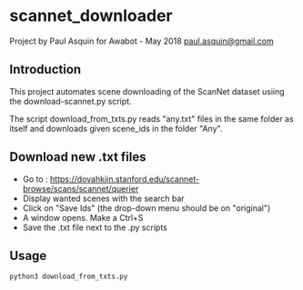 # scannet_downloader
Project by Paul Asquin for Awabot - May 2018 paul.asquin@gmail.com  

## Introduction
This project automates scene downloading of the ScanNet dataset usiing the download-scannet.py script.

The script download_from_txts.py reads "any.txt" files in the same folder as itself and downloads given scene_ids in the folder "Any".

## Download new .txt files
- Go to : https://dovahkiin.stanford.edu/scannet-browse/scans/scannet/querier  
- Display wanted scenes with the search bar  
- Click on "Save Ids" (the drop-down menu should be on "original")  
- A window opens. Make a Ctrl+S
- Save the .txt file next to the .py scripts

## Usage
``` 
python3 download_from_txts.py
 ```